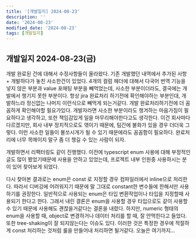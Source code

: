 ```yaml
---
title: '[개발일지] 2024-08-23'
description: ''
date: '2024-08-23'
modified_date: '2024-08-23'
tags: [개발일지]
---
```


## 개발일지 2024-08-23(금)

개발 완료된 건에 대해서 수정사항들이 올라왔다. 기존 개발했던 내역에서 추가된 사항 + 개발하다가 놓친 사소한건이 있었다. 4개의 컬럼 헤더에 대해서 다국어 번역 기능을 넣지 않은 부분과 value 포매팅 부분을 빼먹었는데, 사소한 부분이더라도, 결국에는 개발에서 챙기지 못한 부분이다. 항상 jira 완료처리 하기전에 확인해야하는 부분인대, 개발하느라 정신없는 나머지 이런식으로 빼먹게 되는거같다. 개발 완료처리하기전에 더 꼼꼼하게 확인해야할 필요가있다. 개발자라면 사소한 부분이라도 챙겨하는 마음가짐이 필요하다고 생각하고, 또한 책임감있게 일을 마무리해야한다고도 생각한다. 이건 회사마다 다르겠지만, 회사 내부 정치적으로도 엮이기 때문에, 팀간에 불화가 있을 경우 더더욱 그렇다. 이런 사소한 일들이 불쏘시개가 될 수 있기 때문에라도 꼼꼼함이 필요하다. 완료처리에 너무 목매이지 말구 좀 더 챙길 수 있는 사람이 되자.

개발하면서 리팩터링도 같이 진행했다. 이전에 typescript enum 사용에 대해 부정적인 글도 많이 봤었기때문에 사용을 안하고 있었는데, 프로젝트 내부 인원중 사용하시는 분이 있어 찾아보게 되었다.

다시 찾아본 결과로는 enum은 const 로 지정할 경우 컴파일러에서 inline으로 처리한다. 따라서 디버깅에 어려워지기 때문에 말 그대로 constant한 변수들에 한해서만 사용하기를 권장한다. 일반적으로 사용되는 enum은 타입 변환작업이나 타입을 지정할때 사용되기 한다고 한다. 그래서 내린 결론은 enum을 사용할 경우 타입으로도 같이 사용할 수 있기 때문에 사용해도 괜찮을거같다는 결론을 내렸다. 하지만, numeric 형태의 enum을 사용할 때, object로 변경하거나 데이터 처리를 할 때, 잘 안먹힌다고 들었다. 또한 tree-shaking이 잘 되지않는다는 이슈도 있다. 이러한 것은 특정한 경우에 적절하게 const 처리하는 것처럼 룰을 만들어내 처리하면 될거같다. 오늘은 여기까지…